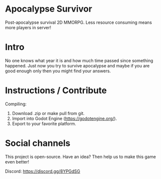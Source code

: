 # Apocalypse Survivor
Post-apocalypse survival 2D MMORPG. Less resource consuming means more players in server! 


# Intro
No one knows what year it is and how much time passed since something happened. Just now you try to survive apocalypse and maybe if you are good enough only then you might find your answers.


# Instructions / Contribute
Compiling:
1. Download .zip or make pull from git.
2. Import into Godot Engine (https://godotengine.org/).
3. Export to your favorite platform.


# Social channels
This project is open-source. Have an idea? Then help us to make this game even better!

Discord: https://discord.gg/8YPGdSG
